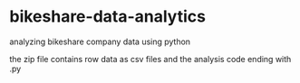 # bikeshare-data-analytics
analyzing bikeshare company data using python 

the zip file contains row data as csv files 
and the analysis code ending with .py 

